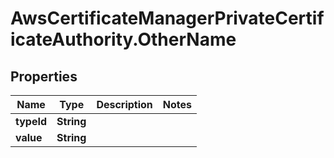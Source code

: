 # AwsCertificateManagerPrivateCertificateAuthority.OtherName

## Properties

Name | Type | Description | Notes
------------ | ------------- | ------------- | -------------
**typeId** | **String** |  | 
**value** | **String** |  | 


